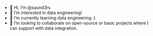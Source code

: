 - 👋 Hi, I’m @saund3rs
- 👀 I’m interested in data engineering!
- 🌱 I’m currently learning data engineering :)
- 💞️ I’m looking to collaborate on open-source or basic projects where I can support with data integration.

<!---
saund3rs/saund3rs is a ✨ special ✨ repository because its `README.md` (this file) appears on your GitHub profile.
You can click the Preview link to take a look at your changes.
--->

